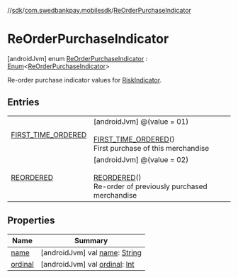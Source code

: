//[sdk](../../../index.md)/[com.swedbankpay.mobilesdk](../index.md)/[ReOrderPurchaseIndicator](index.md)



# ReOrderPurchaseIndicator  
 [androidJvm] enum [ReOrderPurchaseIndicator](index.md) : [Enum](https://kotlinlang.org/api/latest/jvm/stdlib/kotlin/-enum/index.html)<[ReOrderPurchaseIndicator](index.md)> 

Re-order purchase indicator values for [RiskIndicator](../-risk-indicator/index.md).

   


## Entries  
  
| | |
|---|---|
| <a name="com.swedbankpay.mobilesdk/ReOrderPurchaseIndicator.FIRST_TIME_ORDERED///PointingToDeclaration/"></a>[FIRST_TIME_ORDERED](-f-i-r-s-t_-t-i-m-e_-o-r-d-e-r-e-d/index.md)| <a name="com.swedbankpay.mobilesdk/ReOrderPurchaseIndicator.FIRST_TIME_ORDERED///PointingToDeclaration/"></a> [androidJvm] @(value = 01)  <br>  <br>[FIRST_TIME_ORDERED](-f-i-r-s-t_-t-i-m-e_-o-r-d-e-r-e-d/index.md)()  <br>First purchase of this merchandise   <br>|
| <a name="com.swedbankpay.mobilesdk/ReOrderPurchaseIndicator.REORDERED///PointingToDeclaration/"></a>[REORDERED](-r-e-o-r-d-e-r-e-d/index.md)| <a name="com.swedbankpay.mobilesdk/ReOrderPurchaseIndicator.REORDERED///PointingToDeclaration/"></a> [androidJvm] @(value = 02)  <br>  <br>[REORDERED](-r-e-o-r-d-e-r-e-d/index.md)()  <br>Re-order of previously purchased merchandise   <br>|


## Properties  
  
|  Name |  Summary | 
|---|---|
| <a name="com.swedbankpay.mobilesdk/ReOrderPurchaseIndicator/name/#/PointingToDeclaration/"></a>[name](index.md#%5Bcom.swedbankpay.mobilesdk%2FReOrderPurchaseIndicator%2Fname%2F%23%2FPointingToDeclaration%2F%5D%2FProperties%2F-859440000)| <a name="com.swedbankpay.mobilesdk/ReOrderPurchaseIndicator/name/#/PointingToDeclaration/"></a> [androidJvm] val [name](index.md#%5Bcom.swedbankpay.mobilesdk%2FReOrderPurchaseIndicator%2Fname%2F%23%2FPointingToDeclaration%2F%5D%2FProperties%2F-859440000): [String](https://kotlinlang.org/api/latest/jvm/stdlib/kotlin/-string/index.html)   <br>|
| <a name="com.swedbankpay.mobilesdk/ReOrderPurchaseIndicator/ordinal/#/PointingToDeclaration/"></a>[ordinal](index.md#%5Bcom.swedbankpay.mobilesdk%2FReOrderPurchaseIndicator%2Fordinal%2F%23%2FPointingToDeclaration%2F%5D%2FProperties%2F-859440000)| <a name="com.swedbankpay.mobilesdk/ReOrderPurchaseIndicator/ordinal/#/PointingToDeclaration/"></a> [androidJvm] val [ordinal](index.md#%5Bcom.swedbankpay.mobilesdk%2FReOrderPurchaseIndicator%2Fordinal%2F%23%2FPointingToDeclaration%2F%5D%2FProperties%2F-859440000): [Int](https://kotlinlang.org/api/latest/jvm/stdlib/kotlin/-int/index.html)   <br>|

